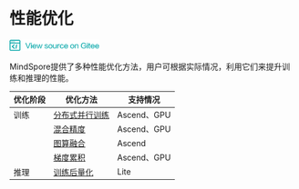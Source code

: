# 性能优化

<a href="https://gitee.com/mindspore/docs/blob/master/api/source_zh_cn/programming_guide/performance_optimization.md" target="_blank"><img src="../_static/logo_source.png"></a>

MindSpore提供了多种性能优化方法，用户可根据实际情况，利用它们来提升训练和推理的性能。

| 优化阶段 | 优化方法 | 支持情况 |
| --- | --- | --- |
| 训练 | [分布式并行训练](https://www.mindspore.cn/tutorial/zh-CN/master/advanced_use/distributed_training_tutorials.html) | Ascend、GPU |
| | [混合精度](https://www.mindspore.cn/tutorial/zh-CN/master/advanced_use/mixed_precision.html) | Ascend、GPU |
| | [图算融合](https://www.mindspore.cn/tutorial/zh-CN/master/advanced_use/graph_kernel_fusion.html) | Ascend |
| | [梯度累积](https://www.mindspore.cn/tutorial/zh-CN/master/advanced_use/gradient_accumulation.html) | Ascend、GPU |
| 推理 | [训练后量化](https://www.mindspore.cn/lite/tutorial/zh-CN/master/use/post_training_quantization.html) | Lite |